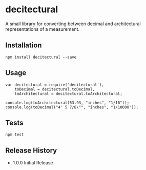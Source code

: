 decitectural
=========

A small library for converting between decimal and architectural representations of a measurement.

## Installation

	npm install decitectural --save

## Usage

	var decitectural = require('decitectural'),
		toDecimal = decitectural.toDecimal,
		toArchitectural = decitectural.toArchitectural;
	
	console.log(toArchitectural(53.93, "inches", "1/16"));
	console.log(toDecimal("4' 5 7/8\"", "inches", "1/10000"));

## Tests

	npm test

## Release History

* 1.0.0 Initial Release
